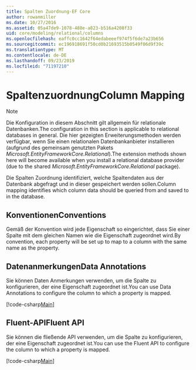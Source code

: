 ```yaml
---
title: Spalten Zuordnung-EF Core
author: rowanmiller
ms.date: 10/27/2016
ms.assetid: 05a47de9-1078-488e-a823-b516a4208f33
uid: core/modeling/relational/columns
ms.openlocfilehash: eaffc0cc1642f64edabeeef974f5f6de7a23b656
ms.sourcegitcommit: ec196918691f50cd0b21693515b0549f06d9f39c
ms.translationtype: MT
ms.contentlocale: de-DE
ms.lasthandoff: 09/23/2019
ms.locfileid: "71197210"
---
```

# <a name="column-mapping"></a><span data-ttu-id="4db08-102">Spaltenzuordnung</span><span class="sxs-lookup"><span data-stu-id="4db08-102">Column Mapping</span></span>

> [!NOTE]  
> <span data-ttu-id="4db08-103">Die Konfiguration in diesem Abschnitt gilt allgemein für relationale Datenbanken.</span><span class="sxs-lookup"><span data-stu-id="4db08-103">The configuration in this section is applicable to relational databases in general.</span></span> <span data-ttu-id="4db08-104">Die hier gezeigten Erweiterungsmethoden werden verfügbar, wenn Sie einen relationalen Datenbankanbieter installieren (aufgrund des gemeinsam genutzten Pakets *Microsoft.EntityFrameworkCore.Relational*).</span><span class="sxs-lookup"><span data-stu-id="4db08-104">The extension methods shown here will become available when you install a relational database provider (due to the shared *Microsoft.EntityFrameworkCore.Relational* package).</span></span>

<span data-ttu-id="4db08-105">Die Spalten Zuordnung identifiziert, welche Spaltendaten aus der Datenbank abgefragt und in dieser gespeichert werden sollen.</span><span class="sxs-lookup"><span data-stu-id="4db08-105">Column mapping identifies which column data should be queried from and saved to in the database.</span></span>

## <a name="conventions"></a><span data-ttu-id="4db08-106">Konventionen</span><span class="sxs-lookup"><span data-stu-id="4db08-106">Conventions</span></span>

<span data-ttu-id="4db08-107">Gemäß der Konvention wird jede Eigenschaft so eingerichtet, dass Sie einer Spalte mit dem gleichen Namen wie die Eigenschaft zugeordnet wird.</span><span class="sxs-lookup"><span data-stu-id="4db08-107">By convention, each property will be set up to map to a column with the same name as the property.</span></span>

## <a name="data-annotations"></a><span data-ttu-id="4db08-108">Datenanmerkungen</span><span class="sxs-lookup"><span data-stu-id="4db08-108">Data Annotations</span></span>

<span data-ttu-id="4db08-109">Sie können Daten Anmerkungen verwenden, um die Spalte zu konfigurieren, der eine Eigenschaft zugeordnet ist.</span><span class="sxs-lookup"><span data-stu-id="4db08-109">You can use Data Annotations to configure the column to which a property is mapped.</span></span>

[!code-csharp[Main](../../../../samples/core/Modeling/DataAnnotations/Relational/Column.cs?highlight=13)]

## <a name="fluent-api"></a><span data-ttu-id="4db08-110">Fluent-API</span><span class="sxs-lookup"><span data-stu-id="4db08-110">Fluent API</span></span>

<span data-ttu-id="4db08-111">Sie können die fließende API verwenden, um die Spalte zu konfigurieren, der eine Eigenschaft zugeordnet ist.</span><span class="sxs-lookup"><span data-stu-id="4db08-111">You can use the Fluent API to configure the column to which a property is mapped.</span></span>

[!code-csharp[Main](../../../../samples/core/Modeling/FluentAPI/Relational/Column.cs?highlight=11-13)]
